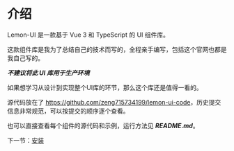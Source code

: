 # 介绍
Lemon-UI 是一款基于 Vue 3 和 TypeScript 的 UI 组件库。

这款组件库是我为了总结自己的技术而写的，全程亲手编写，包括这个官网也都是我自己写的。

***不建议将此 UI 库用于生产环境*** 

如果想学习从设计到实现整个UI库的环节，那么这个库还是值得一看的。


源代码放在了 <https://github.com/zeng715734199/lemon-ui-code>，历史提交信息非常规范，可以按提交的顺序逐个查看。

也可以直接查看每个组件的源代码和示例，运行方法见 ***README.md***。 

下一节：[安装](#/doc/install)